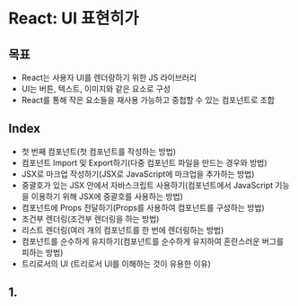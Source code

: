 # React: UI 표현히가

## 목표
- React는 사용자 UI를 렌더랑하기 위한 JS 라이브러리
- UI는 버튼, 텍스트, 이미지와 같은 요소로 구성
- React를 통해 작은 요소들을 재사용 가능하고 중첩할 수 있는 컴포넌트로 조합

## Index
- 첫 번째 컴포넌트(첫 컴포넌트를 작성하는 방법)
- 컴포넌트 Import 및 Export하기(다중 컴포넌트 파일을 만드는 경우와 방법)
- JSX로 마크업 작성하기(JSX로 JavaScript에 마크업을 추가하는 방법)
- 중괄호가 있는 JSX 안에서 자바스크립트 사용하기(컴포넌트에서 JavaScript 기능을 이용하기 위해 JSX에 중괄호를 사용하는 방법)
- 컴포넌트에 Props 전달하기(Props를 사용하여 컴포넌트를 구성하는 방법)
- 조건부 렌더링(조건부 렌더링을 하는 방법)
- 리스트 렌더링(여러 개의 컴포넌트를 한 번에 렌더링하는 방법)
- 컴포넌트를 순수하게 유지하기(컴포넌트를 순수하게 유지하여 혼란스러운 버그를 피하는 방법)
- 트리로서의 UI (트리로서 UI를 이해하는 것이 유용한 이유)

## 1. 